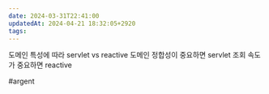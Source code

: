 ```yaml
---
date: 2024-03-31T22:41:00
updatedAt: 2024-04-21 18:32:05+2920
tags: 
---
```

도메인 특성에 따라 
servlet vs reactive 
도메인 정합성이 중요하면 servlet
조회 속도가 중요하면 reactive

#argent 